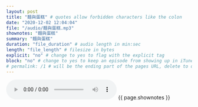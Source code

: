 ```yaml
---
layout: post
title: "麵與蛋糕" # quotes allow forbidden characters like the colon
date: "2020-12-02 12:04:04"
file: "/audio/麵與蛋糕.mp3"
shownotes: "麵與蛋糕"
summary: "麵與蛋糕"
duration: "file_duration" # audio length in min:sec
length: "file_length" # filesize in bytes
explicit: "no" # change to yes to flag with the explicit tag
block: "no" # change to yes to keep an episode from showing up in iTunes
# permalink: /1 # will be the ending part of the pages URL, delete to default to the title
---
```


<audio controls>
<source src="{{site.url}}{{site.baseurl}}{{ page.file }}" type="audio/x-mp3">
Your browser does not support the audio element.
</audio>
{{ page.shownotes }}
